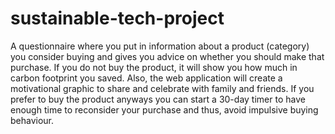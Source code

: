 # sustainable-tech-project

A questionnaire where you put in information about a product (category) you consider buying and gives you advice on whether you should make that purchase. If you do not buy the product, it will show you how much in carbon footprint you saved. Also, the web application will create a motivational graphic to share and celebrate with family and friends. If you prefer to buy the product anyways you can start a 30-day timer to have enough time to reconsider your purchase and thus, avoid impulsive buying behaviour. 

